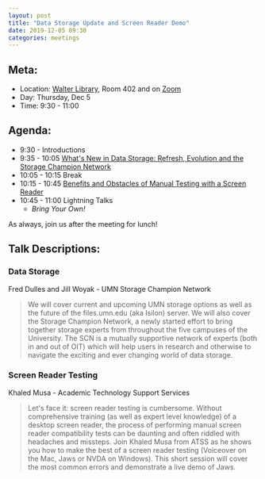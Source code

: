 ```yaml
---
layout: post
title: "Data Storage Update and Screen Reader Demo"
date: 2019-12-05 09:30
categories: meetings
---
```


## Meta:

- Location: [Walter Library](http://campusmaps.umn.edu/walter-library), Room 402 and on [Zoom](https://z.umn.edu/cpmstream)
- Day: Thursday, Dec 5
- Time: 9:30 - 11:00

## Agenda:

- 9:30 - Introductions
- 9:35 - 10:05 [What's New in Data Storage: Refresh, Evolution and the Storage Champion Network](#data-storage)
- 10:05 - 10:15 Break
- 10:15 - 10:45 [Benefits and Obstacles of Manual Testing with a Screen Reader](#screen-reader-testing)
- 10:45 - 11:00 Lightning Talks
  - _Bring Your Own!_

As always, join us after the meeting for lunch!

## Talk Descriptions:

### Data Storage
Fred Dulles and Jill Woyak - UMN Storage Champion Network 
> We will cover current and upcoming UMN storage options as well as the future of the files.umn.edu (aka Isilon) server. We will also cover the Storage Champion Network, a newly started effort to bring together storage experts from throughout the five campuses of the University. The SCN is a mutually supportive network of experts (both in and out of OIT) which will help users in research and otherwise to navigate the exciting and ever changing world of data storage.

### Screen Reader Testing
Khaled Musa - Academic Technology Support Services
> Let's face it: screen reader testing is cumbersome. Without comprehensive training (as well as expert level knowledge) of a desktop screen reader, the process of performing manual screen reader compatibility tests can be daunting and often riddled with headaches and missteps. Join Khaled Musa from ATSS as he shows you how to make the best of a screen reader testing (Voiceover on the Mac, Jaws or NVDA on Windows). This short session will cover the most common errors and demonstrate a live demo of Jaws.
